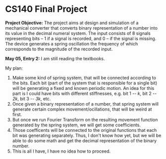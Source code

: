 # CS140 Final Project
**Project Objective:** The project aims at design and simulation of a mechanical converter that converts binary representation of a number into its value in the decimal numeral system. The input consists of 8 signals representing bits – 1 if a signal is recorded, and 0 – if the signal is missing. The device generates a spring oscillation the frequency of which corresponds to the magnitude of the recorded input.

**May 05, Entry 2:** 
I am still reading the textbooks.

My plan: 
1. Make some kind of spring system, that will be connected according to the bits. Each bit (part of the system that is responsible for a single bit) will be generating a fixed and known periodic motion. An idea for this part is I could have bits with different stiffnesses, e.g. bit 1 -- *k*, bit 2 -- *2k*, bit 3 -- *3k*, etc.
2. Once given a binary representation of a number, that spring system will generate certain complex movement/ocillations, that will be weird at first.
3. But once we run Fourier Transform on the resulting movement function generated by the spring system, we will get some coefficients. 
4. Those coefficents will be connected to the original functions that each bit was generating separately. Thus, I don't know how yet, but we will be able to do some math and get the decimal representation of the binary number.
5. This is all I have, I have no idea how to proceed. 
